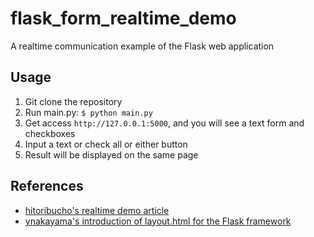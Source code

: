 # flask_form_realtime_demo

A realtime communication example of the Flask web application

## Usage
1. Git clone the repository
2. Run main.py: `$ python main.py`
3. Get access `http://127.0.0.1:5000`, and you will see a text form and checkboxes
4. Input a text or check all or either button
5. Result will be displayed on the same page

## References

- [hitoribucho's realtime demo article](https://qiita.com/hitoribucho/items/9f5dd087b3d784af6b73)
- [ynakayama's introduction of layout.html for the Flask framework](https://qiita.com/ynakayama/items/2cc0b1d3cf1a2da612e4)